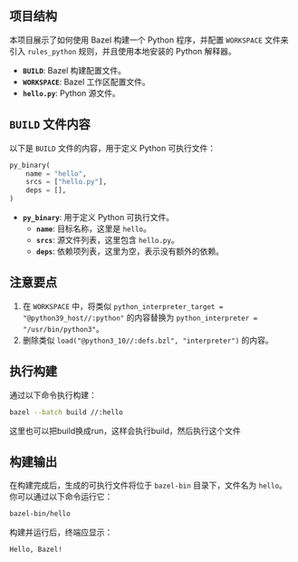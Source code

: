 ## 项目结构

本项目展示了如何使用 Bazel 构建一个 Python 程序，并配置 `WORKSPACE` 文件来引入 `rules_python` 规则，并且使用本地安装的 Python 解释器。

- **`BUILD`**: Bazel 构建配置文件。
- **`WORKSPACE`**: Bazel 工作区配置文件。
- **`hello.py`**: Python 源文件。

## `BUILD` 文件内容

以下是 `BUILD` 文件的内容，用于定义 Python 可执行文件：

```python
py_binary(
    name = "hello",
    srcs = ["hello.py"],
    deps = [],
)
```

- **`py_binary`**: 用于定义 Python 可执行文件。
  - **`name`**: 目标名称，这里是 `hello`。
  - **`srcs`**: 源文件列表，这里包含 `hello.py`。
  - **`deps`**: 依赖项列表，这里为空，表示没有额外的依赖。

## 注意要点
1. 在 `WORKSPACE` 中，将类似 `python_interpreter_target = "@python39_host//:python"` 的内容替换为 `python_interpreter = "/usr/bin/python3"`。
2. 删除类似 `load("@python3_10//:defs.bzl", "interpreter")` 的内容。

## 执行构建

通过以下命令执行构建：

```bash
bazel --batch build //:hello
```
这里也可以把build换成run，这样会执行build，然后执行这个文件

## 构建输出

在构建完成后，生成的可执行文件将位于 `bazel-bin` 目录下，文件名为 `hello`。你可以通过以下命令运行它：

```bash
bazel-bin/hello
```

构建并运行后，终端应显示：

```
Hello, Bazel!
```
